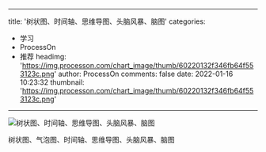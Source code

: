 
---
title: '树状图、时间轴、思维导图、头脑风暴、脑图'
categories: 
 - 学习
 - ProcessOn
 - 推荐
headimg: 'https://img.processon.com/chart_image/thumb/60220132f346fb64f553123c.png'
author: ProcessOn
comments: false
date: 2022-01-16 10:23:32
thumbnail: 'https://img.processon.com/chart_image/thumb/60220132f346fb64f553123c.png'
---

<div>   
<img class="thumb" alt="树状图、时间轴、思维导图、头脑风暴、脑图" src="https://img.processon.com/chart_image/thumb/60220132f346fb64f553123c.png" referrerpolicy="no-referrer">
<p>树状图、气泡图、时间轴、思维导图、头脑风暴、脑图</p>  
</div>
            